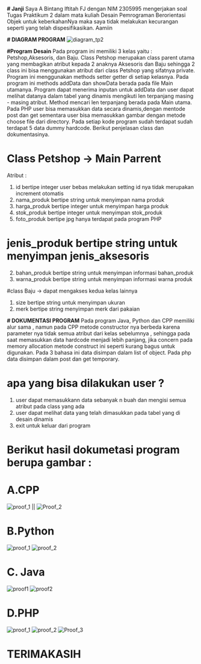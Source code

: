 **# Janji**
Saya A Bintang Iftitah FJ dengan NIM 2305995 mengerjakan soal Tugas Praktikum 2 dalam mata kuliah Desain Pemrograman Berorientasi Objek untuk keberkahanNya maka saya tidak melakukan kecurangan seperti yang telah dispesifikasikan. Aamiin


**# DIAGRAM PROGRAM**
![diagram_tp2](https://github.com/user-attachments/assets/19fce52a-6ff9-48d2-a54a-e3a1ed73592c)

**#Program Desain**
  Pada program ini memiliki 3 kelas yaitu : Petshop,Aksesoris, dan Baju. Class Petshop merupakan class parent utama yang membagikan atribut kepada 2 anaknya Aksesoris dan Baju sehingga 2 class ini bisa menggunakan atribut dari class Petshop yang sifatnya private. Program ini menggunakan methods setter getter di setiap kelasnya. Pada program ini methods addData dan showData berada pada file Main utamanya. Program dapat menerima inputan untuk addData dan user dapat melihat datanya dalam tabel yang dinamis mengikuti len terpanjang masing - masing atribut. Method mencari len terpanjang berada pada Main utama. 
  Pada PHP user bisa memasukkan data secara dinamis,dengan mentode post dan get sementara user bisa memasukkan gambar dengan metode choose file dari directory.
  Pada setiap kode program sudah terdapat sudah terdapat 5 data dummy hardcode. Berikut penjelasan class dan dokumentasinya.


# Class Petshop -> Main Parrent
Atribut :
1. id bertipe integer user bebas melakukan setting id nya tidak merupakan increment otomatis
2. nama_produk bertipe string untuk menyimpan nama produk
3. harga_produk bertipe integer untuk menyimpan harga produk
4. stok_produk bertipe integer untuk menyimpan stok_produk
5. foto_produk bertipe jpg hanya terdapat pada program PHP

#  jenis_produk bertipe string untuk menyimpan jenis_aksesoris
2. bahan_produk bertipe string untuk menyimpan informasi bahan_produk
3. warna_produk bertipe string untuk menyimpan informasi warna produk

#class Baju -> dapat mengakses kedua kelas lainnya
1. size bertipe string untuk menyimpan ukuran
2. merk bertipe string menyimpan merk dari pakaian

**# DOKUMENTASI PROGRAM**
Pada program Java, Python dan CPP memiliki alur sama  , namun pada CPP metode constructor nya berbeda karena parameter nya tidak semua atribut dari kelas sebelumnya , sehingga pada saat memasukkan data hardcode menjadi lebih panjang, jika concern pada memory allocation metode construct ini seperti kurang bagus untuk digunakan. Pada 3 bahasa ini data disimpan dalam list of object. Pada php data disimpan dalam post dan get temporary.

# apa yang bisa dilakukan user ?
1. user dapat memasukkann data sebanyak n buah dan mengisi semua atribut pada class yang ada
2. user dapat melihat data yang telah dimasukkan pada tabel yang di desain dinamis
3. exit untuk keluar dari program

# Berikut hasil dokumetasi program berupa gambar :

# A.CPP
![proof_1](https://github.com/user-attachments/assets/971a9810-6635-43b5-8cb9-30bf2055df59) || ![Proof_2](https://github.com/user-attachments/assets/a6e1e519-73bb-4d52-b430-33584c64f272)

# B.Python
![proof_1](https://github.com/user-attachments/assets/40aa16f8-b8d7-4c91-9089-f2b79fbaac98)
![proof_2](https://github.com/user-attachments/assets/20e06762-3300-42e1-94b3-32b91f0be4e0)

# C. Java
![proof1](https://github.com/user-attachments/assets/8dbde20e-379b-4466-9d81-03bd0dd16b79)
![proof2](https://github.com/user-attachments/assets/2ffd5419-8237-4142-8c2d-c0d31b80c730)

# D.PHP
![proof_1](https://github.com/user-attachments/assets/c9fae818-f648-40b9-a895-b5b2d28909ee)
![proof_2](https://github.com/user-attachments/assets/dad89b67-964e-4933-be55-c20b2f0d2e2d)
![Proof_3](https://github.com/user-attachments/assets/6fc21fd9-5dc9-416c-a55e-23378ddb7176)


# TERIMAKASIH 







